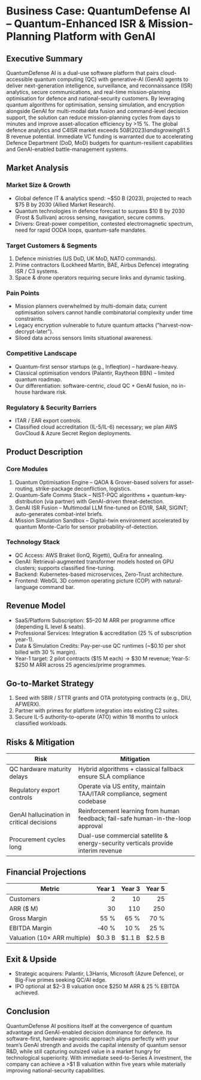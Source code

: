 # Business Case: QuantumDefense AI – Quantum-Enhanced ISR & Mission-Planning Platform with GenAI

## Executive Summary

QuantumDefense AI is a dual-use software platform that pairs cloud-accessible quantum computing (QC) with generative-AI (GenAI) agents to deliver next-generation intelligence, surveillance, and reconnaissance (ISR) analytics, secure communications, and real-time mission-planning optimisation for defence and national-security customers. By leveraging quantum algorithms for optimisation, sensing simulation, and encryption alongside GenAI for multi-modal data fusion and command-level decision support, the solution can reduce mission-planning cycles from days to minutes and improve asset-allocation efficiency by >15 %.  The global defence analytics and C4ISR market exceeds $50 B (2023) and is growing 8 % CAGR; capturing just 3 % yields >$1.5 B revenue potential.  Immediate VC funding is warranted due to accelerating Defence Department (DoD, MoD) budgets for quantum-resilient capabilities and GenAI-enabled battle-management systems.

## Market Analysis

### Market Size & Growth
- Global defence IT & analytics spend: ~$50 B (2023), projected to reach $75 B by 2030 (Allied Market Research).
- Quantum technologies in defence forecast to surpass $10 B by 2030 (Frost & Sullivan) across sensing, navigation, secure comms.
- Drivers: Great-power competition, contested electromagnetic spectrum, need for rapid OODA loops, quantum-safe mandates.

### Target Customers & Segments
1. Defence ministries (US DoD, UK MoD, NATO commands).
2. Prime contractors (Lockheed Martin, BAE, Airbus Defence) integrating ISR / C3 systems.
3. Space & drone operators requiring secure links and dynamic tasking.

### Pain Points
- Mission planners overwhelmed by multi-domain data; current optimisation solvers cannot handle combinatorial complexity under time constraints.
- Legacy encryption vulnerable to future quantum attacks ("harvest-now-decrypt-later").
- Siloed data across sensors limits situational awareness.

### Competitive Landscape
- Quantum-first sensor startups (e.g., Infleqtion) – hardware-heavy.
- Classical optimisation vendors (Palantir, Raytheon BBN) – limited quantum roadmap.
- Our differentiation: software-centric, cloud QC + GenAI fusion, no in-house hardware risk.

### Regulatory & Security Barriers
- ITAR / EAR export controls.
- Classified cloud accreditation (IL-5/IL-6) necessary; we plan AWS GovCloud & Azure Secret Region deployments.

## Product Description

### Core Modules
1. Quantum Optimisation Engine – QAOA & Grover-based solvers for asset-routing, strike-package deconfliction, logistics.
2. Quantum-Safe Comms Stack – NIST-PQC algorithms + quantum-key-distribution (via partner) with GenAI-driven threat-detection.
3. GenAI ISR Fusion – Multimodal LLM fine-tuned on EO/IR, SAR, SIGINT; auto-generates combat-intel briefs.
4. Mission Simulation Sandbox – Digital-twin environment accelerated by quantum Monte-Carlo for sensor probability-of-detection.

### Technology Stack
- QC Access: AWS Braket (IonQ, Rigetti), QuEra for annealing.
- GenAI: Retrieval-augmented transformer models hosted on GPU clusters; supports classified fine-tuning.
- Backend: Kubernetes-based microservices, Zero-Trust architecture.
- Frontend: WebGL 3D common operating picture (COP) with natural-language command bar.

## Revenue Model
- SaaS/Platform Subscription: $5–20 M ARR per programme office (depending IL level & seats).
- Professional Services: Integration & accreditation (25 % of subscription year-1).
- Data & Simulation Credits: Pay-per-use QC runtimes (~$0.10 per shot billed with 30 % margin).
- Year-1 target: 2 pilot contracts ($15 M each) → $30 M revenue; Year-5: $250 M ARR across 25 agencies/prime programmes.

## Go-to-Market Strategy
1. Seed with SBIR / STTR grants and OTA prototyping contracts (e.g., DIU, AFWERX).  
2. Partner with primes for platform integration into existing C2 suites.  
3. Secure IL-5 authority-to-operate (ATO) within 18 months to unlock classified workloads.

## Risks & Mitigation
| Risk | Mitigation |
|------|-----------|
| QC hardware maturity delays | Hybrid algorithms + classical fallback ensure SLA compliance |
| Regulatory export controls | Operate via US entity, maintain TAA/ITAR compliance, segment codebase |
| GenAI hallucination in critical decisions | Reinforcement learning from human feedback; fail-safe human-in-the-loop approval |
| Procurement cycles long | Dual-use commercial satellite & energy-security verticals provide interim revenue |

## Financial Projections
| Metric | Year 1 | Year 3 | Year 5 |
|--------|-------:|-------:|-------:|
| Customers | 2 | 10 | 25 |
| ARR ($ M) | 30 | 110 | 250 |
| Gross Margin | 55 % | 65 % | 70 % |
| EBITDA Margin | ‑40 % | 10 % | 25 % |
| Valuation (10× ARR multiple) | $0.3 B | $1.1 B | $2.5 B |

## Exit & Upside
- Strategic acquirers: Palantir, L3Harris, Microsoft (Azure Defence), or Big-Five primes seeking QC/AI edge.
- IPO optional at $2–3 B valuation once $250 M ARR & 25 % EBITDA achieved.

## Conclusion
QuantumDefense AI positions itself at the convergence of quantum advantage and GenAI-enabled decision dominance for defence.  Its software-first, hardware-agnostic approach aligns perfectly with your team’s GenAI strength and avoids the capital intensity of quantum sensor R&D, while still capturing outsized value in a market hungry for technological superiority.  With immediate seed-to-Series A investment, the company can achieve a >$1 B valuation within five years while materially improving national-security capabilities. 
